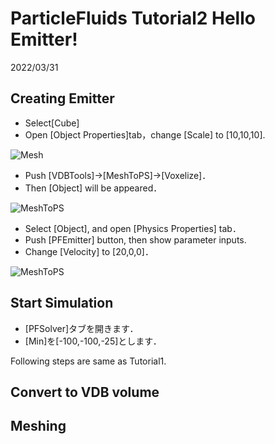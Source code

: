 # ParticleFluids Tutorial2 Hello Emitter!

2022/03/31 

## Creating Emitter

- Select[Cube]
- Open [Object Properties]tab，change [Scale] to [10,10,10].

![Mesh](./images/Mesh.png) 

- Push [VDBTools]->[MeshToPS]->[Voxelize]．
- Then [Object] will be appeared．

![MeshToPS](./images/MeshToPS.png) 

- Select [Object], and open [Physics Properties] tab．
- Push [PFEmitter] button, then show parameter inputs.
- Change [Velocity] to [20,0,0]．

![MeshToPS](./images/Fluid.png) 

## Start Simulation

- [PFSolver]タブを開きます．
- [Min]を[-100,-100,-25]とします．

Following steps are same as Tutorial1.

## Convert to VDB volume

## Meshing